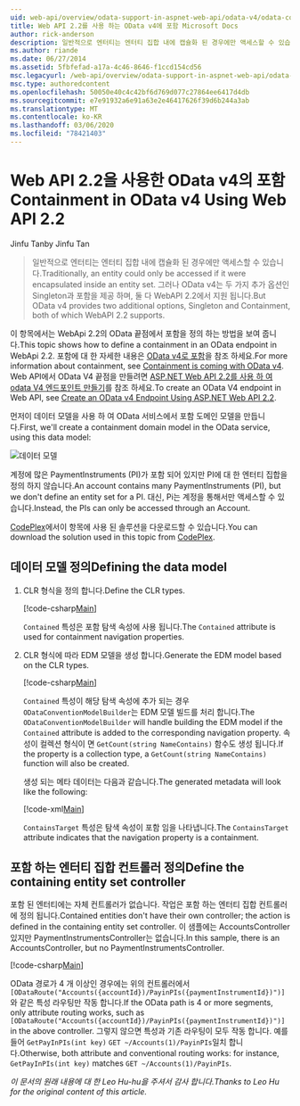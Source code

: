 ```yaml
---
uid: web-api/overview/odata-support-in-aspnet-web-api/odata-v4/odata-containment-in-web-api-22
title: Web API 2.2를 사용 하는 OData v4에 포함 Microsoft Docs
author: rick-anderson
description: 일반적으로 엔터티는 엔터티 집합 내에 캡슐화 된 경우에만 액세스할 수 있습니다. 그러나 OData v4는 Singleton 및 Con 이라는 두 가지 추가 옵션을 제공 합니다.
ms.author: riande
ms.date: 06/27/2014
ms.assetid: 5fbfefad-a17a-4c46-8646-f1ccd154cd56
msc.legacyurl: /web-api/overview/odata-support-in-aspnet-web-api/odata-v4/odata-containment-in-web-api-22
msc.type: authoredcontent
ms.openlocfilehash: 50050e40c4c42bf6d769d077c27864ee6417d4db
ms.sourcegitcommit: e7e91932a6e91a63e2e46417626f39d6b244a3ab
ms.translationtype: MT
ms.contentlocale: ko-KR
ms.lasthandoff: 03/06/2020
ms.locfileid: "78421403"
---
```

# <a name="containment-in-odata-v4-using-web-api-22"></a><span data-ttu-id="6a450-104">Web API 2.2을 사용한 OData v4의 포함</span><span class="sxs-lookup"><span data-stu-id="6a450-104">Containment in OData v4 Using Web API 2.2</span></span>

<span data-ttu-id="6a450-105">Jinfu Tan</span><span class="sxs-lookup"><span data-stu-id="6a450-105">by Jinfu Tan</span></span>

> <span data-ttu-id="6a450-106">일반적으로 엔터티는 엔터티 집합 내에 캡슐화 된 경우에만 액세스할 수 있습니다.</span><span class="sxs-lookup"><span data-stu-id="6a450-106">Traditionally, an entity could only be accessed if it were encapsulated inside an entity set.</span></span> <span data-ttu-id="6a450-107">그러나 OData v4는 두 가지 추가 옵션인 Singleton과 포함을 제공 하며, 둘 다 WebAPI 2.2에서 지원 됩니다.</span><span class="sxs-lookup"><span data-stu-id="6a450-107">But OData v4 provides two additional options, Singleton and Containment, both of which WebAPI 2.2 supports.</span></span>

<span data-ttu-id="6a450-108">이 항목에서는 WebApi 2.2의 OData 끝점에서 포함을 정의 하는 방법을 보여 줍니다.</span><span class="sxs-lookup"><span data-stu-id="6a450-108">This topic shows how to define a containment in an OData endpoint in WebApi 2.2.</span></span> <span data-ttu-id="6a450-109">포함에 대 한 자세한 내용은 [OData v4로 포함](https://blogs.msdn.com/b/odatateam/archive/2014/03/13/containment-is-coming-with-odata-v4.aspx)을 참조 하세요.</span><span class="sxs-lookup"><span data-stu-id="6a450-109">For more information about containment, see [Containment is coming with OData v4](https://blogs.msdn.com/b/odatateam/archive/2014/03/13/containment-is-coming-with-odata-v4.aspx).</span></span> <span data-ttu-id="6a450-110">Web API에서 OData V4 끝점을 만들려면 [ASP.NET Web API 2.2를 사용 하 여 odata V4 엔드포인트 만들기](create-an-odata-v4-endpoint.md)를 참조 하세요.</span><span class="sxs-lookup"><span data-stu-id="6a450-110">To create an OData V4 endpoint in Web API, see [Create an OData v4 Endpoint Using ASP.NET Web API 2.2](create-an-odata-v4-endpoint.md).</span></span>

<span data-ttu-id="6a450-111">먼저이 데이터 모델을 사용 하 여 OData 서비스에서 포함 도메인 모델을 만듭니다.</span><span class="sxs-lookup"><span data-stu-id="6a450-111">First, we'll create a containment domain model in the OData service, using this data model:</span></span>

![데이터 모델](odata-containment-in-web-api-22/_static/image1.png)

<span data-ttu-id="6a450-113">계정에 많은 PaymentInstruments (PI)가 포함 되어 있지만 PI에 대 한 엔터티 집합을 정의 하지 않습니다.</span><span class="sxs-lookup"><span data-stu-id="6a450-113">An account contains many PaymentInstruments (PI), but we don't define an entity set for a PI.</span></span> <span data-ttu-id="6a450-114">대신, Pi는 계정을 통해서만 액세스할 수 있습니다.</span><span class="sxs-lookup"><span data-stu-id="6a450-114">Instead, the PIs can only be accessed through an Account.</span></span>

<span data-ttu-id="6a450-115">[CodePlex](https://aspnet.codeplex.com/SourceControl/latest#Samples/WebApi/OData/v4/ODataContainmentSample/)에서이 항목에 사용 된 솔루션을 다운로드할 수 있습니다.</span><span class="sxs-lookup"><span data-stu-id="6a450-115">You can download the solution used in this topic from [CodePlex](https://aspnet.codeplex.com/SourceControl/latest#Samples/WebApi/OData/v4/ODataContainmentSample/).</span></span>

## <a name="defining-the-data-model"></a><span data-ttu-id="6a450-116">데이터 모델 정의</span><span class="sxs-lookup"><span data-stu-id="6a450-116">Defining the data model</span></span>

1. <span data-ttu-id="6a450-117">CLR 형식을 정의 합니다.</span><span class="sxs-lookup"><span data-stu-id="6a450-117">Define the CLR types.</span></span>

    [!code-csharp[Main](odata-containment-in-web-api-22/samples/sample1.cs)]

    <span data-ttu-id="6a450-118">`Contained` 특성은 포함 탐색 속성에 사용 됩니다.</span><span class="sxs-lookup"><span data-stu-id="6a450-118">The `Contained` attribute is used for containment navigation properties.</span></span>
2. <span data-ttu-id="6a450-119">CLR 형식에 따라 EDM 모델을 생성 합니다.</span><span class="sxs-lookup"><span data-stu-id="6a450-119">Generate the EDM model based on the CLR types.</span></span>

    [!code-csharp[Main](odata-containment-in-web-api-22/samples/sample2.cs)]

    <span data-ttu-id="6a450-120">`Contained` 특성이 해당 탐색 속성에 추가 되는 경우 `ODataConventionModelBuilder`는 EDM 모델 빌드를 처리 합니다.</span><span class="sxs-lookup"><span data-stu-id="6a450-120">The `ODataConventionModelBuilder` will handle building the EDM model if the `Contained` attribute is added to the corresponding navigation property.</span></span> <span data-ttu-id="6a450-121">속성이 컬렉션 형식이 면 `GetCount(string NameContains)` 함수도 생성 됩니다.</span><span class="sxs-lookup"><span data-stu-id="6a450-121">If the property is a collection type, a `GetCount(string NameContains)` function will also be created.</span></span>

    <span data-ttu-id="6a450-122">생성 되는 메타 데이터는 다음과 같습니다.</span><span class="sxs-lookup"><span data-stu-id="6a450-122">The generated metadata will look like the following:</span></span>

    [!code-xml[Main](odata-containment-in-web-api-22/samples/sample3.xml?highlight=10)]

    <span data-ttu-id="6a450-123">`ContainsTarget` 특성은 탐색 속성이 포함 임을 나타냅니다.</span><span class="sxs-lookup"><span data-stu-id="6a450-123">The `ContainsTarget` attribute indicates that the navigation property is a containment.</span></span>

## <a name="define-the-containing-entity-set-controller"></a><span data-ttu-id="6a450-124">포함 하는 엔터티 집합 컨트롤러 정의</span><span class="sxs-lookup"><span data-stu-id="6a450-124">Define the containing entity set controller</span></span>

<span data-ttu-id="6a450-125">포함 된 엔터티에는 자체 컨트롤러가 없습니다. 작업은 포함 하는 엔터티 집합 컨트롤러에 정의 됩니다.</span><span class="sxs-lookup"><span data-stu-id="6a450-125">Contained entities don't have their own controller; the action is defined in the containing entity set controller.</span></span> <span data-ttu-id="6a450-126">이 샘플에는 AccountsController 있지만 PaymentInstrumentsController는 없습니다.</span><span class="sxs-lookup"><span data-stu-id="6a450-126">In this sample, there is an AccountsController, but no PaymentInstrumentsController.</span></span>

[!code-csharp[Main](odata-containment-in-web-api-22/samples/sample4.cs)]

<span data-ttu-id="6a450-127">OData 경로가 4 개 이상인 경우에는 위의 컨트롤러에서 `[ODataRoute("Accounts({accountId})/PayinPIs({paymentInstrumentId})")]`와 같은 특성 라우팅만 작동 합니다.</span><span class="sxs-lookup"><span data-stu-id="6a450-127">If the OData path is 4 or more segments, only attribute routing works, such as `[ODataRoute("Accounts({accountId})/PayinPIs({paymentInstrumentId})")]` in the above controller.</span></span> <span data-ttu-id="6a450-128">그렇지 않으면 특성과 기존 라우팅이 모두 작동 합니다. 예를 들어 `GetPayInPIs(int key)` `GET ~/Accounts(1)/PayinPIs`일치 합니다.</span><span class="sxs-lookup"><span data-stu-id="6a450-128">Otherwise, both attribute and conventional routing works: for instance, `GetPayInPIs(int key)` matches `GET ~/Accounts(1)/PayinPIs`.</span></span>

<span data-ttu-id="6a450-129">*이 문서의 원래 내용에 대 한 Leo Hu-hu을 주셔서 감사 합니다.*</span><span class="sxs-lookup"><span data-stu-id="6a450-129">*Thanks to Leo Hu for the original content of this article.*</span></span>

